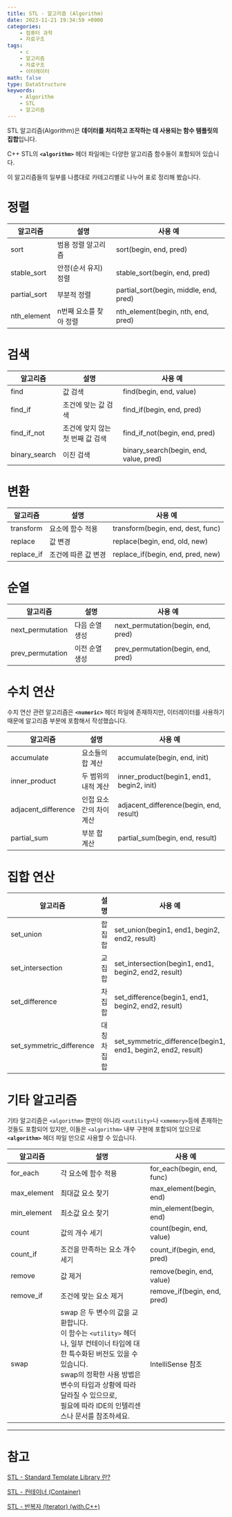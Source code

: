 ```yaml
---
title: STL - 알고리즘 (Algorithm)
date: 2023-11-21 19:34:59 +0900
categories:
    - 컴퓨터 과학
    - 자료구조
tags:
    - c
    - 알고리즘
    - 자료구조
    - 이터레이터
math: false
type: DataStructure
keywords:
    - Algorithm
    - STL
    - 알고리즘
---
```


STL 알고리즘(Algorithm)은 **데이터를 처리하고 조작하는 데 사용되는 함수 템플릿의 집합**입니다.

C++ STL의 **`<algorithm>`** 헤더 파일에는 다양한 알고리즘 함수들이 포함되어 있습니다.

이 알고리즘들의 일부를 나름대로 카테고리별로 나누어 표로 정리해 봤습니다.

# 정렬

| 알고리즘 | 설명 | 사용 예 |
| --- | --- | --- |
| sort | 범용 정렬 알고리즘 | sort(begin, end, pred) |
| stable_sort | 안정(순서 유지) 정렬 | stable_sort(begin, end, pred) |
| partial_sort | 부분적 정렬 | partial_sort(begin, middle, end, pred) |
| nth_element | n번째 요소를 찾아 정렬 | nth_element(begin, nth, end, pred) |

# 검색

| 알고리즘 | 설명 | 사용 예 |
| --- | --- | --- |
| find | 값 검색 | find(begin, end, value) |
| find_if | 조건에 맞는 값 검색 | find_if(begin, end, pred) |
| find_if_not | 조건에 맞지 않는 첫 번째 값 검색 | find_if_not(begin, end, pred) |
| binary_search | 이진 검색 | binary_search(begin, end, value, pred) |

# 변환

| 알고리즘 | 설명 | 사용 예 |
| --- | --- | --- |
| transform | 요소에 함수 적용 | transform(begin, end, dest, func) |
| replace | 값 변경 | replace(begin, end, old, new) |
| replace_if | 조건에 따른 값 변경 | replace_if(begin, end, pred, new) |

# 순열

| 알고리즘 | 설명 | 사용 예 |
| --- | --- | --- |
| next_permutation | 다음 순열 생성 | next_permutation(begin, end, pred) |
| prev_permutation | 이전 순열 생성 | prev_permutation(begin, end, pred) |

# 수치 연산

수치 연산 관련 알고리즘은 **`<numeric>`** 헤더 파일에 존재하지만, 이터레이터를 사용하기 때문에 알고리즘 부분에 포함해서 작성했습니다.

| 알고리즘 | 설명 | 사용 예 |
| --- | --- | --- |
| accumulate | 요소들의 합 계산 | accumulate(begin, end, init) |
| inner_product | 두 범위의 내적 계산 | inner_product(begin1, end1, begin2, init) |
| adjacent_difference | 인접 요소 간의 차이 계산 | adjacent_difference(begin, end, result) |
| partial_sum | 부분 합 계산 | partial_sum(begin, end, result) |

# 집합 연산

| 알고리즘 | 설명 | 사용 예 |
| --- | --- | --- |
| set_union | 합집합 | set_union(begin1, end1, begin2, end2, result) |
| set_intersection | 교집합 | set_intersection(begin1, end1, begin2, end2, result) |
| set_difference | 차집합 | set_difference(begin1, end1, begin2, end2, result) |
| set_symmetric_difference | 대칭 차집합 | set_symmetric_difference(begin1, end1, begin2, end2, result) |

# 기타 알고리즘

기타 알고리즘은 `<algorithm>` 뿐만이 아니라 `<xutility>`나 `<xmemory>`등에 존재하는 것들도 포함되어 있지만, 이들은 `<algorithm>` 내부 구현에 포함되어 있으므로 **`<algorithm>`** 헤더 파일 만으로 사용할 수 있습니다.

| 알고리즘 | 설명 | 사용 예 |
| --- | --- | --- |
| for_each | 각 요소에 함수 적용 | for_each(begin, end, func) |
| max_element | 최대값 요소 찾기 | max_element(begin, end) |
| min_element | 최소값 요소 찾기 | min_element(begin, end) |
| count | 값의 개수 세기 | count(begin, end, value) |
| count_if | 조건을 만족하는 요소 개수 세기 | count_if(begin, end, pred) |
| remove | 값 제거 | remove(begin, end, value) |
| remove_if | 조건에 맞는 요소 제거 | remove_if(begin, end, pred) |
| swap | swap 은 두 변수의 값을 교환합니다. <br>이 함수는 `<utility>` 헤더나, 일부 컨테이너 타입에 대한 특수화된 버전도 있을 수 있습니다. <br>swap의 정확한 사용 방법은 변수의 타입과 상황에 따라 달라질 수 있으므로, <br>필요에 따라 IDE의 인텔리센스나 문서를 참조하세요. | IntelliSense 참조 |

---

# 참고

[STL - Standard Template Library 란?](/posts/stl-standard-template-library-%EB%9E%80/)

[STL - 컨테이너 (Container)](/posts/stl-%EC%BB%A8%ED%85%8C%EC%9D%B4%EB%84%88-(container)/)

[STL - 반복자 (Iterator) (with.C++)](/posts/stl-%EB%B0%98%EB%B3%B5%EC%9E%90-(iterator)-(with.c++)/)